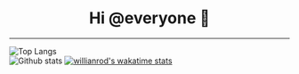 <h1 align="center">Hi @everyone 👋</h1>

---  
![Top Langs](https://github-readme-stats.vercel.app/api/top-langs/?username=Zeldown&show_icons=true&theme=radical&count_private=true)
<br>
![Github stats](https://github-readme-stats.vercel.app/api?username=Zeldown&show_icons=true&theme=radical&count_private=true)
[![willianrod's wakatime stats](https://github-readme-stats.vercel.app/api/wakatime?username=Zeldown&show_icons=true&theme=radical)](https://github.com/anuraghazra/github-readme-stats)
